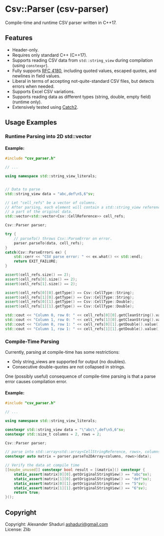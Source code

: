 # Csv::Parser (csv-parser)
Compile-time and runtime CSV parser written in C++17.

## Features
- Header-only.
- Requires only standard C++ (C++17).
- Supports reading CSV data from `std::string_view` during compilation (using `constexpr`).
- Fully supports [RFC 4180](https://www.ietf.org/rfc/rfc4180.txt), including quoted values, escaped quotes, and newlines in field values.
- Liberal in terms of accepting not-quite-standard CSV files, but detects errors when needed.
- Supports Excel CSV variations.
- Supports reading data as different types (string, double, empty field) (runtime only).
- Extensively tested using [Catch2](https://github.com/catchorg/Catch2).

## Usage Examples

### Runtime Parsing into 2D std::vector

#### Example:

``` C++
#include "csv_parser.h"

// ...

using namespace std::string_view_literals;


// Data to parse
std::string_view data = "abc,def\n5,6"sv;

// Let "cell_refs" be a vector of columns.
// After parsing, each element will contain a std::string_view referencing
// a part of the original data.
std::vector<std::vector<Csv::CellReference>> cell_refs;

Csv::Parser parser;

try {
    // parseTo() throws Csv::ParseError on error.
    parser.parseTo(data, cell_refs);
}
catch(Csv::ParseError& ex) {
    std::cerr << "CSV parse error: " << ex.what() << std::endl;
    return EXIT_FAILURE;
}

assert(cell_refs.size() == 2);
assert(cell_refs[0].size() == 2);
assert(cell_refs[1].size() == 2);

assert(cell_refs[0][0].getType() == Csv::CellType::String);
assert(cell_refs[1][0].getType() == Csv::CellType::String);
assert(cell_refs[0][1].getType() == Csv::CellType::Double);
assert(cell_refs[1][1].getType() == Csv::CellType::Double);

std::cout << "Column 0, row 0: " << cell_refs[0][0].getCleanString().value() << std::endl;  // abc
std::cout << "Column 1, row 0: " << cell_refs[1][0].getCleanString().value() << std::endl;  // def
std::cout << "Column 0, row 1: " << cell_refs[0][1].getDouble().value() << std::endl;  // 5
std::cout << "Column 1, row 1: " << cell_refs[1][1].getDouble().value() << std::endl;  // 6
```

### Compile-Time Parsing

Currently, parsing at compile-time has some restrictions:
- Only string_views are supported for output (no doubles).
- Consecutive double-quotes are not collapsed in strings.

One (possibly useful) consequence of compile-time parsing is that a parse error causes compilation error. 

#### Example:
``` C++
#include "csv_parser.h"

// ...

using namespace std::string_view_literals;

constexpr std::string_view data = "\"abc\",def\n5,6"sv;
constexpr std::size_t columns = 2, rows = 2;

Csv::Parser parser;

// parse into std::array<std::array<CellStringReference, rows>, columns>
constexpr auto matrix = parser.parseTo2DArray<columns, rows>(data);

// Verify the data at compile time
[[maybe_unused]] constexpr bool result = [&matrix]() constexpr {
    static_assert(matrix[0][0].getOriginalStringView() == "abc"sv);
    static_assert(matrix[1][0].getOriginalStringView() == "def"sv);
    static_assert(matrix[0][1].getOriginalStringView() == "5"sv);
    static_assert(matrix[1][1].getOriginalStringView() == "6"sv);
    return true;
}();
```


## Copyright

Copyright: Alexander Shaduri <ashaduri@gmail.com>   
License: Zlib
